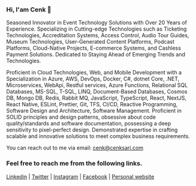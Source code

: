 ### Hi, I'am Cenk 👋

Seasoned Innovator in Event Technology Solutions with Over 20 Years of Experience. Specializing in Cutting-edge Technologies such as Ticketing Technologies, Accreditation Systems, Access Control, Audio Tour Guides, Museum Technologies, User-Generated Content Platforms, Podcast Platforms, Cloud-Native Projects, E-commerce Systems, and Cashless Payment Solutions. Dedicated to Staying Ahead of Emerging Trends and Technologies.

Proficient in Cloud Technologies, Web, and Mobile Development with a Specialization in Azure, AWS, DevOps, Docker, C#, dotnet Core, .NET, Microservices, WebApi, Restful services, Azure Functions, Relational SQL Databases, MS-SQL, T-SQL, LINQ, Document-Based Databases, Cosmos DB, Mongo DB, Redis, Rabbit MQ, JavaScript, TypeScript, React, NextJS, React Native, ESLint, Prettier, Git, TFS, CI/CD, Reactive Programming, Software Design and Architecture, Software Management. Proficient in SOLID principles and design patterns, obsessive about code quality/standards and software documentation, possessing a deep sensitivity to pixel-perfect design. Demonstrated expertise in crafting scalable and innovative solutions to meet complex business requirements.

You can reach out to me via email: cenk@cenksari.com

### Feel free to reach me from the following links.

[Linkedin](https://linkedin.com/in/cenksari) |
[Twitter](https://twitter.com/cenksari) |
[Instagram](https://instagram.com/cenksari) |
[Facebook](https://facebook.com/cenksari) |
[Personal website](https://www.cenksari.com)

